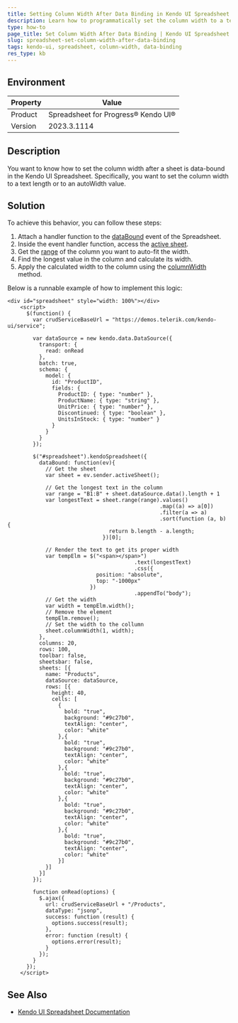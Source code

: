 ```yaml
---
title: Setting Column Width After Data Binding in Kendo UI Spreadsheet
description: Learn how to programmatically set the column width to a text length or an autoWidth value in a data-bound sheet in Kendo UI Spreadsheet.
type: how-to
page_title: Set Column Width After Data Binding | Kendo UI Spreadsheet
slug: spreadsheet-set-column-width-after-data-binding
tags: kendo-ui, spreadsheet, column-width, data-binding
res_type: kb
---
```


## Environment

| Property | Value |
|---|---|
| Product | Spreadsheet for Progress® Kendo UI® |
| Version | 2023.3.1114 |

## Description

You want to know how to set the column width after a sheet is data-bound in the Kendo UI Spreadsheet. Specifically, you want to set the column width to a text length or to an autoWidth value.

## Solution

To achieve this behavior, you can follow these steps:

1. Attach a handler function to the [dataBound](/api/javascript/ui/spreadsheet/events/databound) event of the Spreadsheet.
2. Inside the event handler function, access the [active sheet](/api/javascript/ui/spreadsheet/methods/activesheet).
3. Get the [range](/api/javascript/spreadsheet/sheet/methods/range) of the column you want to auto-fit the width.
4. Find the longest value in the column and calculate its width.
5. Apply the calculated width to the column using the [columnWidth](/api/javascript/spreadsheet/sheet/methods/columnwidth) method.

Below is a runnable example of how to implement this logic:

```dojo
<div id="spreadsheet" style="width: 100%"></div>
    <script>
      $(function() {
        var crudServiceBaseUrl = "https://demos.telerik.com/kendo-ui/service";

        var dataSource = new kendo.data.DataSource({
          transport: {
            read: onRead
          },
          batch: true,
          schema: {
            model: {
              id: "ProductID",
              fields: {
                ProductID: { type: "number" },
                ProductName: { type: "string" },
                UnitPrice: { type: "number" },
                Discontinued: { type: "boolean" },
                UnitsInStock: { type: "number" }
              }
            }
          }
        });

        $("#spreadsheet").kendoSpreadsheet({
          dataBound: function(ev){
            // Get the sheet
            var sheet = ev.sender.activeSheet();
            
            // Get the longest text in the column           
            var range = "B1:B" + sheet.dataSource.data().length + 1
            var longestText = sheet.range(range).values()
            									.map((a) => a[0])
            									.filter(a => a)
            									.sort(function (a, b) {  
                                return b.length - a.length; 
                              })[0];
            
            // Render the text to get its proper width
            var tempElm = $("<span></span>")
            							.text(longestText)
            							.css({
                          	position: "absolute",
                            top: "-1000px"
                          })
            							.appendTo("body");
            // Get the width
            var width = tempElm.width();
            // Remove the element
            tempElm.remove();
            // Set the width to the collumn
            sheet.columnWidth(1, width);
          },
          columns: 20,
          rows: 100,
          toolbar: false,
          sheetsbar: false,
          sheets: [{
            name: "Products",
            dataSource: dataSource,
            rows: [{
              height: 40,
              cells: [
                {
                  bold: "true",
                  background: "#9c27b0",
                  textAlign: "center",
                  color: "white"
                },{
                  bold: "true",
                  background: "#9c27b0",
                  textAlign: "center",
                  color: "white"
                },{
                  bold: "true",
                  background: "#9c27b0",
                  textAlign: "center",
                  color: "white"
                },{
                  bold: "true",
                  background: "#9c27b0",
                  textAlign: "center",
                  color: "white"
                },{
                  bold: "true",
                  background: "#9c27b0",
                  textAlign: "center",
                  color: "white"
                }]
            }]
          }]
        });

        function onRead(options) {
          $.ajax({
            url: crudServiceBaseUrl + "/Products",
            dataType: "jsonp",
            success: function (result) {
              options.success(result);
            },
            error: function (result) {
              options.error(result);
            }
          });
        }
      });
    </script>
```



## See Also

- [Kendo UI Spreadsheet Documentation](https://docs.telerik.com/kendo-ui/controls/data-management/spreadsheet/overview)

